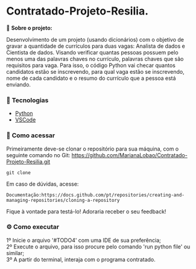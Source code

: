 # Contratado-Projeto-Resilia.

📌 <strong>Sobre o projeto: </strong>

Desenvolvimento de um projeto (usando dicionários) com o objetivo de gravar a quantidade de currículos para duas vagas: Analista de dados e Cientista de dados. Visando verificar quantas pessoas possuem pelo menos uma das palavras chaves no currículo, palavras chaves que são requisitos para vaga.  Para isso, o código Python vai checar quantos candidatos estão se inscrevendo, para qual vaga estão se inscrevendo, nome de cada candidato e o resumo do currículo que a pessoa está enviando.

### 🚀 <strong>Tecnologias</strong>

- [Python](https://www.python.org/)
- [VSCode](https://code.visualstudio.com/)

### 🔎 <strong>Como acessar</strong>


Primeiramente deve-se clonar o repositório para sua máquina, com o seguinte comando no Git: https://github.com/MarianaLobao/Contratado-Projeto-Resilia.git

```shell
git clone  
```

Em caso de dúvidas, acesse:
```shell
Documentação:https://docs.github.com/pt/repositories/creating-and-managing-repositories/cloning-a-repository
```

Fique à vontade para testá-lo! Adoraria receber o seu feedback!

### :gear: <strong>Como executar</strong>


1º Inicie o arquivo '#TODO4' com uma IDE de sua preferência; <br/>
2º Execute o arquivo, para isso procure pelo comando 'run python file' ou similar; <br/>
3º A partir do terminal, interaja com o programa contratado.
